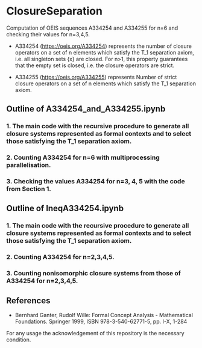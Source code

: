 # ClosureSeparation
Computation of OEIS sequences A334254 and A334255 for n=6 and checking their values for n=3,4,5.

* A334254 (https://oeis.org/A334254) represents the number of closure operators on a set of n elements which satisfy the T_1 separation axiom, i.e. all singleton sets {x} are closed. For n>1, this property guarantees that the empty set is closed, i.e. the closure operators are strict.


* A334255 (https://oeis.org/A334255) represents Number of strict closure operators on a set of n elements which satisfy the T_1 separation axiom.



## Outline of A334254_and_A334255.ipynb

### 1. The main code with the recursive procedure to generate all closure systems represented as formal contexts and to select those satisfying the T_1 separation axiom.
### 2. Counting A334254 for n=6 with multiprocessing parallelisation.
### 3. Checking the values A334254 for n=3, 4, 5 with the code from Section 1.

## Outline of IneqA334254.ipynb

### 1. The main code with the recursive procedure to generate all closure systems represented as formal contexts and to select those satisfying the T_1 separation axiom.
### 2. Counting A334254 for n=2,3,4,5.
### 3. Counting nonisomorphic closure systems from those of A334254 for n=2,3,4,5.


## References

* Bernhard Ganter, Rudolf Wille:
Formal Concept Analysis - Mathematical Foundations. Springer 1999, ISBN 978-3-540-62771-5, pp. I-X, 1-284


For any usage the acknowledgement of this repository is the necessary condition.

